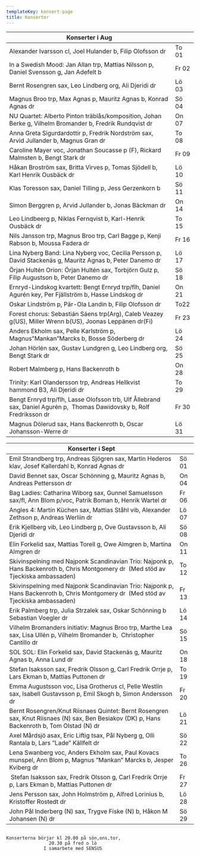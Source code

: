 ```yaml
---
templateKey: konsert-page
title: Konserter
---
```



|Konserter i Aug|  |
|------------------------|----|
|Alexander Ivarsson cl, Joel Hulander b, Filip Olofsson dr|To 01|
|In a Swedish Mood: Jan Allan trp, Mattias Nilsson p, Daniel Svensson g, Jan Adefelt b|Fr 02| 
|Bernt Rosengren sax, Leo Lindberg org, Ali Djeridi dr|Lö 03|
|Magnus Broo trp, Max Agnas p, Mauritz Agnas b, Konrad Agnas dr|Sö 04|
|NU Quartet: Alberto Pinton träblås/komposition, Johan Berke g, Vilhelm Bromander b, Fredrik Rundqvist dr|On 07|
|Anna Greta Sigurdardottir p, Fredrik Nordström sax, Arvid Jullander b, Magnus Gran dr|To 08|
|Caroline Mayer voc, Jonathan Soucasse p (F), Rickard Malmsten b, Bengt Stark dr|Fr 09|
|Håkan Broström sax, Britta Virves p, Tomas Sjödell b, Karl Henrik Ousbäck dr|Lö 10|
|Klas Toresson sax, Daniel Tilling p, Jess Gerzenkorn b|Sö 11|
|Simon Berggren p, Arvid Jullander b, Jonas Bäckman dr|On 14|
|Leo Lindbeerg p, Niklas Fernqvist b,  Karl-Henrik Ousbäck dr|To 15|
|Nils Jansson trp, Magnus Broo trp, Carl Bagge p, Kenji Rabson b, Moussa Fadera dr|Fr 16|
|Lina Nyberg Band: Lina Nyberg voc, Cecilia Persson p, David Stackenäs g, Mauritz Agnas b, Peter Danemo dr|Lö 17|
|Örjan Hultén Orion: Örjan Hultén sax, Torbjörn Gulz p, Filip Augustson b, Peter Danemo dr|Sö 18|
|Ernryd-Lindskog kvartett: Bengt Ernryd trp/flh, Daniel Agurén key, Per Fjällström b, Hasse Lindskog dr|On 21|
|Oskar Lindström p, Pär-Ola Landin b, Filip Olofsson dr|To22|
|Forest chorus: Sebastián Sáens trp(Arg), Caleb Veazey g(US), Miller Wrenn b(US), Joonas Leppänen dr(Fi)|Fr 23|
|Anders Ekholm sax, Pelle Karlström p, Magnus”Mankan”Marcks b, Bosse Söderberg dr|Lö 24|
|Johan Hörlén sax, Gustav Lundgren g, Leo Lindberg org, Bengt Stark dr|Sö 25|
|Robert Malmberg p, Hans Backenroth b|On 28|
|Trinity: Karl Olandersson trp, Andreas Hellkvist hammond B3, Ali Djeridi dr|To 29|
|Bengt Ernryd trp/flh, Lasse Olofsson trb, Ulf Ållebrand sax, Daniel Agurén p,  Thomas Dawidovsky b, Rolf Fredriksson dr|Fr 30|
|Magnus Dölerud sax, Hans Backenroth b, Oscar Johansson-Werre dr| Lö 31|

|Konserter i Sept|  |
|------------------------|----|
|Emil Strandberg trp, Andreas Sjögren sax, Martin Hederos klav, Josef Kallerdahl b, Konrad Agnas dr|Sö 01|
|David Bennet sax, Oscar Schönning g, Mauritz Agnas b, Andreas Pettersson dr|On 04|
|Bag  Ladies: Catharina Wiborg sax, Gunnel Samuelsson sax/fl, Ann Blom p/voc, Patrik Boman b, Henrik Wartel dr|Fr 06|
|Angles 4: Martin Küchen sax, Mattias Ståhl vib,  Alexander Zethson p, Andreas Werliin dr|Lö 07|
|Erik Kjellberg vib, Leo Lindberg p, Ove Gustavsson b, Ali Djeridi dr|Sö 08|
|Elin Forkelid sax,  Mattias Torell g, Owe Almgren b, Martina Almgren dr|On 11|
|Skivinspelning med Najponk Scandinavian Trio:  Najponk p, Hans Backenroth b, Chris Montgomery dr 		(Med stöd av Tjeckiska ambassaden)|To 12|
|Skivinspelning med Najponk Scandinavian Trio:  Najponk p, Hans Backenroth b, Chris Montgomery dr 		(Med stöd av Tjeckiska ambassaden)|Fr 13|
|Erik Palmberg trp, Julia Strzalek sax, Oskar Schönning b Sebastian Voegler dr|Lö 14|
|Vilhelm Bromanders initiativ: Magnus Broo trp, Marthe Lea sax, Lisa Ullén p, Vilhelm Bromander b, 		Christopher Cantillo dr|Sö 15|
|SOL SOL: Elin Forkelid sax, David Stackenäs g, Mauritz Agnas b, Anna Lund dr|On 18|
|Stefan Isaksson sax, Fredrik Olsson g, Carl Fredrik Orrje p, Lars Ekman b, Mattias Puttonen dr|To 19|
|Emma Augustsson voc, Lisa Grotherus cl, Pelle Westlin sax, Isabell Gustavsson p, Emil Skogh b, Simon Andersson dr|Fr 20|
|Bernt Rosengren/Knut Riisnaes Quintet: Bernt Rosengren sax, Knut Riisnaes (N) sax, Ben Besiakov (DK) p, Hans Backenroth b, Tom Olstad (N) dr|Lö 21|
|Axel Mårdsjö asax, Eric Liftig tsax, Pål Nyberg g, Olli Rantala b, Lars ”Lade” Källfelt dr|Sö 22|
|Lena Swanberg voc, Anders Ekholm sax, Paul Kovacs munspel,	Ann Blom p, Magnus ”Mankan” Marcks b, Jesper Kviberg dr|To 26|
| Stefan Isaksson sax, Fredrik Olsson g, Carl Fredrik Orrje p, Lars Ekman b, Mattias Puttonen dr|Fr 27|
|Jens Persson sax, John Holmström p, Alfred Lorinius b, Kristoffer Rostedt dr|Lö 28|
|John Pål Inderberg (N) sax, Trygve Fiske (N) b, Håkon M Johansen (N) dr|Sö 29|
				 			 			 			
	Konserterna börjar kl 20.00 på sön,ons,tor,
                    20.30 på fred o lö 
                  I samarbete med SENSUS	
